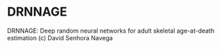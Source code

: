 # DRNNAGE
DRNNAGE: Deep random neural networks for adult skeletal age-at-death estimation
(c) David Senhora Navega
